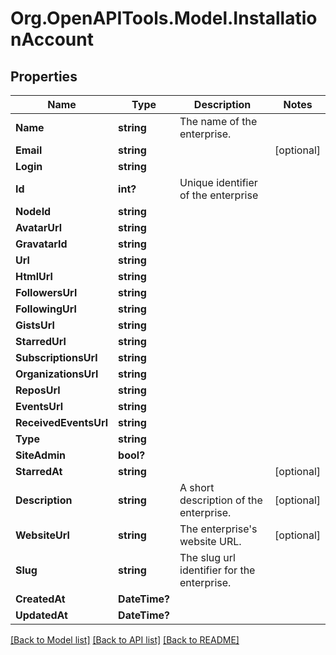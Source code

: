 # Org.OpenAPITools.Model.InstallationAccount

## Properties

Name | Type | Description | Notes
------------ | ------------- | ------------- | -------------
**Name** | **string** | The name of the enterprise. | 
**Email** | **string** |  | [optional] 
**Login** | **string** |  | 
**Id** | **int?** | Unique identifier of the enterprise | 
**NodeId** | **string** |  | 
**AvatarUrl** | **string** |  | 
**GravatarId** | **string** |  | 
**Url** | **string** |  | 
**HtmlUrl** | **string** |  | 
**FollowersUrl** | **string** |  | 
**FollowingUrl** | **string** |  | 
**GistsUrl** | **string** |  | 
**StarredUrl** | **string** |  | 
**SubscriptionsUrl** | **string** |  | 
**OrganizationsUrl** | **string** |  | 
**ReposUrl** | **string** |  | 
**EventsUrl** | **string** |  | 
**ReceivedEventsUrl** | **string** |  | 
**Type** | **string** |  | 
**SiteAdmin** | **bool?** |  | 
**StarredAt** | **string** |  | [optional] 
**Description** | **string** | A short description of the enterprise. | [optional] 
**WebsiteUrl** | **string** | The enterprise&#39;s website URL. | [optional] 
**Slug** | **string** | The slug url identifier for the enterprise. | 
**CreatedAt** | **DateTime?** |  | 
**UpdatedAt** | **DateTime?** |  | 

[[Back to Model list]](../README.md#documentation-for-models) [[Back to API list]](../README.md#documentation-for-api-endpoints) [[Back to README]](../README.md)


